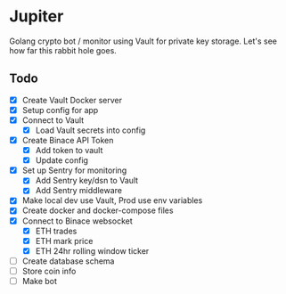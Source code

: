 # Jupiter

Golang crypto bot / monitor using Vault for private key storage.
Let's see how far this rabbit hole goes.

## Todo

- [x] Create Vault Docker server
- [x] Setup config for app
- [x] Connect to Vault
  - [x] Load Vault secrets into config
- [x] Create Binace API Token
  - [x] Add token to vault
  - [x] Update config
- [x] Set up Sentry for monitoring
  - [x] Add Sentry key/dsn to Vault
  - [x] Add Sentry middleware
- [x] Make local dev use Vault, Prod use env variables
- [x] Create docker and docker-compose files
- [x] Connect to Binace websocket
  - [x] ETH trades
  - [x] ETH mark price
  - [x] ETH 24hr rolling window ticker
- [ ] Create database schema
- [ ] Store coin info
- [ ] Make bot
